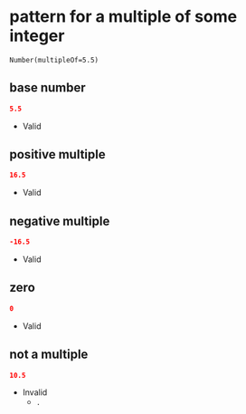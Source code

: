 # pattern for a multiple of some integer
```jsbp
Number(multipleOf=5.5)
```

## base number
```json
5.5
```
+ Valid

## positive multiple
```json
16.5
```
+ Valid

## negative multiple
```json
-16.5
```
+ Valid

## zero
```json
0
```
+ Valid

## not a multiple
```json
10.5
```
+ Invalid
    - `.`